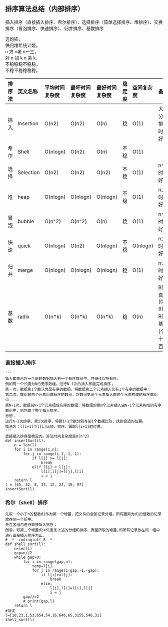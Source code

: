 ## 排序算法总结（内部排序）

插入排序（直接插入排序、希尔排序）、选择排序（简单选择排序、堆排序）、交换排序（冒泡排序、快速排序）、归并排序、基数排序


选炮插，  
快归堆希统计姬，  
n 方 n老 n一三，  
对 n 加 k n 乘 k,  
不稳稳稳不稳稳，  
不稳不稳稳稳稳。  


|排序法| 英文名称 |平均时间复杂度 |最坏时间复杂度|最好时间复杂度|稳定度|空间复杂度|备注                        |
|:---  |:---     |:---          |:---         |:---        |:---  |  :---   |:---                       |
|插入  |Insertion|O(n2)         |O(n2)        |O(n)        |稳    |O(1)	 |大部分已排序时较好           |
|希尔  |Shell    |O(nlogn)      |O(n2)        |O(n)        |不稳  |O(1)     |                           |
|选择  |Selection|O(n2)	      |O(n2)        |O(n2)       |不稳  |O(1)	    |n小时较好                   |
|堆    |heap     |O(nlogn)      |O(nlogn)     |O(nlogn)    |不稳  |O(1)     |n大时较好                   |
|冒泡  |bubble   |O(n^2)        |O(n^2)       |O(n)        |稳    |O(1)     |n小时较好                   |
|快速	 |quick    |O(nlogn)      |O(n2)        |O(nlogn)    |不稳  |O(nlogn) |n大时较好                   |
|归并	 |merge    |O(nlogn)      |O(nlogn)     |O(nlogn)    |稳    |O(1)	 |n大时较好                   |
|基数  |radix    |O(n\*k)       |O(n\*k)      |O(n\*k)     |稳    |O(n)	 |B是真数(0-9)，R是基数(个十百)|



### 直接插入排序
```
'''
插入即表示将一个新的数据插入到一个有序数组中，并继续保持有序。
例如有一个长度为N的无序数组，进行N-1次的插入即能完成排序；
第一次，数组第1个数认为是有序的数组，将数组第二个元素插入仅有1个有序的数组中；
第二次，数组前两个元素组成有序的数组，将数组第三个元素插入由两个元素构成的有序数组中......
第N-1次，数组前N-1个元素组成有序的数组，将数组的第N个元素插入由N-1个元素构成的有序数组中，则完成了整个插入排序。
思想：
进行n-1次排序，第i次排序，将第i+1个数分别与前i个数据比较，找到合适的位置。
找法为：l[i+1]与l[i]比较，排序，跟踪l[i+1]的位置。
'''
直接插入排序是稳定的。算法时间复杂度是O(n^2)
def insertSort(l):
    n = len(l)
    for i in range(1,n):
        for j in range(i-1,-1,-1):
            if l[i] >= l[j]:
                break
            elif l[i] < l[j]:
                l[i],l[j]=l[j],l[i]
                i = j
    return l
l = [45, 32, 8, 33, 12, 22, 19, 97]
insertSort(l)
```

### 希尔（shell）排序

```
先取一个小于n的整数d1作为第一个增量，把文件的全部记录分组。所有距离为d1的倍数的记录放在同一个组中。
先在各组内进行直接插入排序；
然后，取第二个增量d2<d1重复上述的分组和排序，直至所取的增量,即所有记录放在同一组中进行直接插入排序为止。
# -*- coding:utf-8 -*-
def shell_sort(l):
    n=len(l)
    gap=n//2
    while gap>0:
        for i in range(gap,n):
            temp=l[i]
            for j in range(i-gap,-1,-gap):
                if l[i]>=l[j]:
                    break
                else:
                    l[j],l[i]=l[i],l[j]
                    i = j
        gap//=2
        # print(gap,l)
    return l
#测试
l=[10,23,1,53,654,54,16,646,65,3155,546,31]
shell_sort(l)
```
